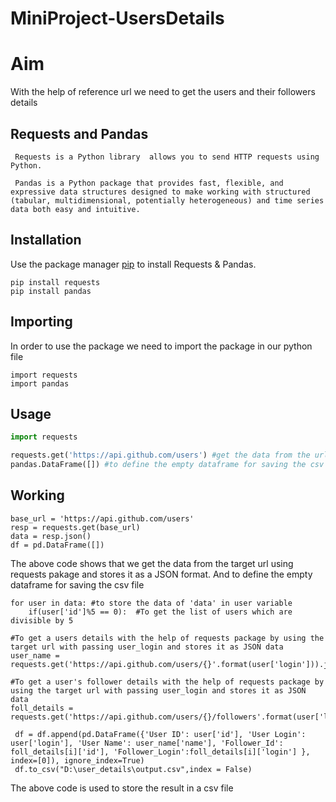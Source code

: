 # MiniProject-UsersDetails
# Aim

 With the help of reference url we need to get the users and their followers details
 
## Requests and Pandas

     Requests is a Python library  allows you to send HTTP requests using Python.
     
     Pandas is a Python package that provides fast, flexible, and expressive data structures designed to make working with structured (tabular, multidimensional, potentially heterogeneous) and time series data both easy and intuitive.

## Installation

Use the package manager [pip](https://pip.pypa.io/en/stable/) to install Requests & Pandas.

```
pip install requests
pip install pandas
```
## Importing
In order to use the package we need to import the package in our python file
```
import requests
import pandas
```

## Usage

```python
import requests

requests.get('https://api.github.com/users') #get the data from the url
pandas.DataFrame([]) #to define the empty dataframe for saving the csv file
```
## Working
```
base_url = 'https://api.github.com/users'
resp = requests.get(base_url)
data = resp.json()
df = pd.DataFrame([])
```
The above code shows that we get the data from the target url using requests pakage and stores it as a JSON format.
And to define the empty dataframe for saving the csv file
```
for user in data: #to store the data of 'data' in user variable
    if(user['id']%5 == 0):  #To get the list of users which are divisible by 5
 ```
 ```
 #To get a users details with the help of requests package by using the target url with passing user_login and stores it as JSON data
 user_name = requests.get('https://api.github.com/users/{}'.format(user['login'])).json()
 
 #To get a user's follower details with the help of requests package by using the target url with passing user_login and stores it as JSON data
 foll_details =  requests.get('https://api.github.com/users/{}/followers'.format(user['login'])).json()
 ```
 
 
 ```
  df = df.append(pd.DataFrame({'User ID': user['id'], 'User Login': user['login'], 'User Name': user_name['name'], 'Follower_Id': foll_details[i]['id'], 'Follower_Login':foll_details[i]['login'] }, index=[0]), ignore_index=True)
  df.to_csv("D:\user_details\output.csv",index = False)
  ```
  The above code is used to store the result in a csv file

